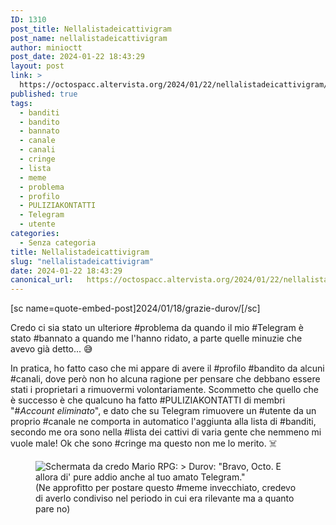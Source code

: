 ```yaml
---
ID: 1310
post_title: Nellalistadeicattivigram
post_name: nellalistadeicattivigram
author: minioctt
post_date: 2024-01-22 18:43:29
layout: post
link: >
  https://octospacc.altervista.org/2024/01/22/nellalistadeicattivigram/
published: true
tags:
  - banditi
  - bandito
  - bannato
  - canale
  - canali
  - cringe
  - lista
  - meme
  - problema
  - profilo
  - PULIZIAKONTATTI
  - Telegram
  - utente
categories:
  - Senza categoria
title: Nellalistadeicattivigram
slug: "nellalistadeicattivigram"
date: 2024-01-22 18:43:29
canonical_url:   https://octospacc.altervista.org/2024/01/22/nellalistadeicattivigram/
---
```

<!-- wp:paragraph -->
<p markdown="1">[sc name=quote-embed-post]2024/01/18/grazie-durov/[/sc]</p>
<!-- /wp:paragraph -->

<!-- wp:paragraph -->
<p markdown="1">Credo ci sia stato un ulteriore #problema da quando il mio #Telegram è stato #bannato a quando me l'hanno ridato, a parte quelle minuzie che avevo già detto... 😅</p>
<!-- /wp:paragraph -->

<!-- wp:paragraph -->
<p markdown="1">In pratica, ho fatto caso che mi appare di avere il #profilo #bandito da alcuni #canali, dove però non ho alcuna ragione per pensare che debbano essere stati i proprietari a rimuovermi volontariamente. Scommetto che quello che è successo è che qualcuno ha fatto #PULIZIAKONTATTI di membri "#<em>Account eliminato</em>", e dato che su Telegram rimuovere un #utente da un proprio #canale ne comporta in automatico l'aggiunta alla lista di #banditi, secondo me ora sono nella #lista dei cattivi di varia gente che nemmeno mi vuole male! Ok che sono #cringe ma questo non me lo merito. ☠️</p>
<!-- /wp:paragraph -->

<!-- wp:paragraph -->
<p markdown="1"></p>
<!-- /wp:paragraph -->

<!-- wp:image {"id":1309,"sizeSlug":"large","linkDestination":"none"} -->
<figure class="wp-block-image size-large"><img src="https://octospacc.github.io/microblog-mirror/assets/uploads/2024/01/img_20231225_000224_3574959593973602637543.jpg" alt="Schermata da credo Mario RPG: &gt; Durov: &quot;Bravo, Octo. E allora di' pure addio anche al tuo amato Telegram.&quot;" class="wp-image-1309"/><figcaption class="wp-element-caption">(Ne approfitto per postare questo #meme invecchiato, credevo di averlo condiviso nel periodo in cui era rilevante ma a quanto pare no)</figcaption></figure>
<!-- /wp:image -->